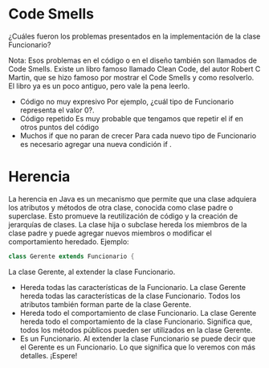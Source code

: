 # Code Smells
¿Cuáles fueron los problemas presentados en la implementación de la clase Funcionario?

Nota: Esos problemas en el código o en el diseño también son llamados de Code Smells. Existe un libro famoso llamado Clean Code, del autor Robert C Martin, que se hizo famoso por mostrar el Code Smells y como resolverlo. El libro ya es un poco antiguo, pero vale la pena leerlo.

+ Código no muy expresivo
  Por ejemplo, ¿cuál tipo de Funcionario representa el valor 0?. 
+ Código repetido
  Es muy probable que tengamos que repetir el if en otros puntos del código 
+ Muchos if que no paran de crecer
   Para cada nuevo tipo de Funcionario es necesario agregar una nueva condición if .
  
# Herencia
La herencia en Java es un mecanismo que permite que una clase adquiera los atributos y métodos de otra clase, conocida como clase padre o superclase. Esto promueve la reutilización de código y la creación de jerarquías de clases. La clase hija o subclase hereda los miembros de la clase padre y puede agregar nuevos miembros o modificar el comportamiento heredado.
Ejemplo: 
```java
class Gerente extends Funcionario {
```
La clase Gerente, al extender la clase Funcionario.

+ Hereda todas las características de la Funcionario.
    La clase Gerente hereda todas las características de la clase Funcionario. Todos los atributos también forman parte       de la clase Gerente.
+ Hereda todo el comportamiento de clase Funcionario.
    La clase Gerente hereda todo el comportamiento de la clase Funcionario. Significa que, todos los métodos públicos         pueden ser utilizados en la clase Gerente.
+ Es un Funcionario.
   Al extender la clase Funcionario se puede decir que el Gerente es un Funcionario. Lo que significa que lo veremos con 
   más detalles. ¡Espere!

